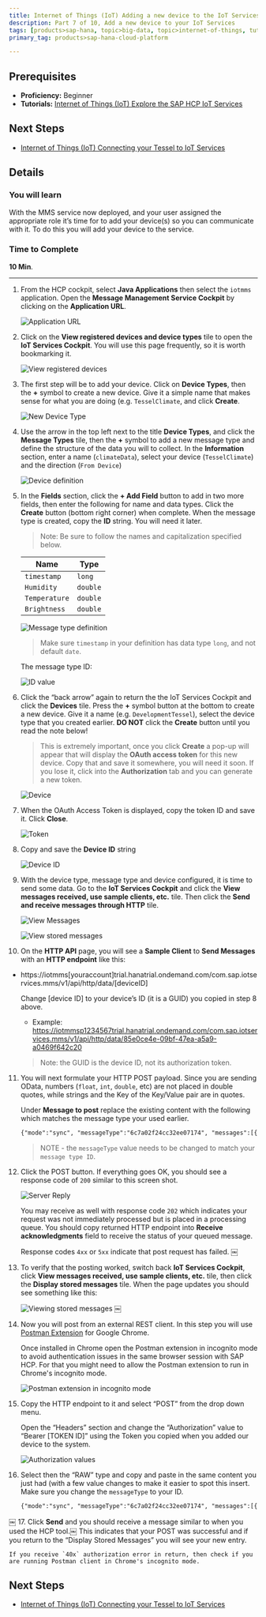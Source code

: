 ```yaml
---
title: Internet of Things (IoT) Adding a new device to the IoT Services
description: Part 7 of 10, Add a new device to your IoT Services
tags: [products>sap-hana, topic>big-data, topic>internet-of-things, tutorial>beginner ]
primary_tag: products>sap-hana-cloud-platform

---
```


## Prerequisites  
 - **Proficiency:** Beginner
 - **Tutorials:** [Internet of Things (IoT) Explore the SAP HCP IoT Services](http://go.sap.com/developer/tutorials/iot-part6-hcp-services.html)


## Next Steps
 - [Internet of Things (IoT) Connecting your Tessel to IoT Services](http://go.sap.com/developer/tutorials/iot-part8-hcp-services-tessel.html)

## Details
### You will learn  
With the MMS service now deployed, and your user assigned the appropriate role it’s time for to add your device(s) so you can communicate with it. To do this you will add your device to the service.

### Time to Complete
**10 Min**.

---

1. From the HCP cockpit, select **Java Applications** then select the `iotmms` application. Open the **Message Management Service Cockpit** by clicking on the **Application URL**.

    ![Application URL](https://raw.githubusercontent.com/SAPDocuments/Tutorials/master/tutorials/iot-part7-add-device/p7_1.png)

2. Click on the **View registered devices and device types** tile to open the **IoT Services Cockpit**. You will use this page frequently, so it is worth bookmarking it.

    ![View registered devices](https://raw.githubusercontent.com/SAPDocuments/Tutorials/master/tutorials/iot-part7-add-device/p7_2.png)

3. The first step will be to add your device. Click on **Device Types**, then the **+** symbol to create a new device. Give it a simple name that makes sense for what you are doing (e.g. `TesselClimate`, and click **Create**.

    ![New Device Type](https://raw.githubusercontent.com/SAPDocuments/Tutorials/master/tutorials/iot-part7-add-device/p7_3.png)

4. Use the arrow in the top left next to the title **Device Types**, and click the **Message Types** tile, then the **+** symbol to add a new message type and define the structure of the data you will to collect. In the **Information** section, enter a name (`climateData`), select your device (`TesselClimate`) and the direction (`From Device`)

    ![Device definition](https://raw.githubusercontent.com/SAPDocuments/Tutorials/master/tutorials/iot-part7-add-device/p7_4.png)

5. In the **Fields** section, click the **+ Add Field** button to add in two more fields, then enter the following for name and data types. Click the **Create** button (bottom right corner) when complete. When the message type is created, copy the **ID** string. You will need it later.

    > Note: Be sure to follow the names and capitalization specified below.

    Name            | Type
    --------------- | -------------
    `timestamp`     | `long`
    `Humidity`      | `double`
    `Temperature`   | `double`
    `Brightness`    | `double`

    ![Message type definition](https://raw.githubusercontent.com/SAPDocuments/Tutorials/master/tutorials/iot-part7-add-device/p7_5a.png)

    > Make sure `timestamp` in your definition has data type `long`, and not default `date`.

    The message type ID:

    ![ID value](https://raw.githubusercontent.com/SAPDocuments/Tutorials/master/tutorials/iot-part7-add-device/p7_5b.png)

6. Click the “back arrow” again to return the the IoT Services Cockpit and click the **Devices** tile. Press the **+** symbol button at the bottom to create a new device.  Give it a name (e.g. `DevelopmentTessel`), select the device type that you created earlier. **DO NOT** click the **Create** button until you read the note below!

    > This is extremely important, once you click **Create** a pop-up will appear that will display the **OAuth access token** for this new device. Copy that and save it somewhere, you will need it soon.  If you lose it, click into the **Authorization** tab and you can generate a new token.

    ![Device](https://raw.githubusercontent.com/SAPDocuments/Tutorials/master/tutorials/iot-part7-add-device/p7_6.png)

7. When the OAuth Access Token is displayed, copy the token ID and save it. Click **Close**.

    ![Token](https://raw.githubusercontent.com/SAPDocuments/Tutorials/master/tutorials/iot-part7-add-device/p7_7.png)

8. Copy and save the **Device ID** string

    ![Device ID](https://raw.githubusercontent.com/SAPDocuments/Tutorials/master/tutorials/iot-part7-add-device/p7_8.png)

9. With the device type, message type and device configured, it is time to send some data.
Go to the **IoT Services Cockpit** and click the **View messages received, use sample clients, etc.** tile. Then click the **Send and receive messages through HTTP** tile.

    ![View Messages](https://raw.githubusercontent.com/SAPDocuments/Tutorials/master/tutorials/iot-part7-add-device/p7_9a.png)

    ![View stored messages](https://raw.githubusercontent.com/SAPDocuments/Tutorials/master/tutorials/iot-part7-add-device/p7_9b.png)

10. On the **HTTP API** page, you will see a **Sample Client** to **Send Messages** with an **HTTP endpoint** like this:
 - https://iotmms[youraccount]trial.hanatrial.ondemand.com/com.sap.iotservices.mms/v1/api/http/data/[deviceID]

    Change [device ID] to your device’s ID (it is a GUID) you copied in step 8 above.

    - Example: https://iotmmsp1234567trial.hanatrial.ondemand.com/com.sap.iotservices.mms/v1/api/http/data/85e0ce4e-09bf-47ea-a5a9-a0469f642c20

    > Note: the GUID is the device ID, not its authorization token.  

11. You will next formulate your HTTP POST payload. Since you are sending OData, numbers (`float`, `int`, `double`, etc) are not placed in double quotes, while strings and the Key of the Key/Value pair are in quotes.

    Under **Message to post** replace the existing content with the following which matches the message type your used earlier.

    ```xml
    {"mode":"sync", "messageType":"6c7a02f24cc32ee07174", "messages":[{"Brightness":23, "Humidity":25.7, "Temperature": 76.5, "timestamp":1431450313}]}
    ```

    > NOTE - the `messageType` value needs to be changed to match your `message type ID`.

12. Click the POST button. If everything goes OK, you should see a response code of `200` similar to this screen shot.

    ![Server Reply](https://raw.githubusercontent.com/SAPDocuments/Tutorials/master/tutorials/iot-part7-add-device/p7_12.png)

    You may receive as well with response code `202` which indicates your request was not immediately processed but is placed in a processing queue. You should copy returned HTTP endpoint into **Receive acknowledgments** field to receive the status of your queued message.

    Response codes `4xx` or `5xx` indicate that post request has failed.
￼
13. To verify that the posting worked, switch back **IoT Services Cockpit**, click **View messages received, use sample clients, etc.** tile, then click the **Display stored messages** tile. When the page updates you should see something like this:

    ![Viewing stored messages](https://raw.githubusercontent.com/SAPDocuments/Tutorials/master/tutorials/iot-part7-add-device/p7_13.png)
￼

14. Now you will post from an external REST client. In this step you will use [Postman Extension](https://chrome.google.com/webstore/detail/postman-rest-client/fdmmgilgnpjigdojojpjoooidkmcomcm?hl=en) for Google Chrome.

    Once installed in Chrome open the Postman extension in incognito mode to avoid authentication issues in the same browser session with SAP HCP. For that you might need to allow the Postman extension to run in Chrome's incognito mode.

    ![Postman extension in incognito mode](p7_14v.png)

15. Copy the HTTP endpoint to it and select “POST” from the drop down menu.

    Open the “Headers” section and change the “Authorization” value to “Bearer [TOKEN ID]” using the Token you copied when you added our device to the system.

    ![Authorization values](p7_15v.png)

16. Select then the “RAW” type and copy and paste in the same content you just had (with a few value changes to make it easier to spot this insert. Make sure you change the `messageType` to your ID.

    ```xml
    {"mode":"sync", "messageType":"6c7a02f24cc32ee07174", "messages":[{"Brightness":25, "Humidity":35.7, "Temperature": 86.5, "timestamp":1431450313}]}
    ```
￼
17. Click **Send** and you should receive a message similar to when you used the HCP tool.￼ This indicates that your POST was successful and if you return to the “Display Stored Messages” you will see your new entry.

    If you receive `40x` authorization error in return, then check if you are running Postman client in Chrome's incognito mode.

## Next Steps
 - [Internet of Things (IoT) Connecting your Tessel to IoT Services](http://go.sap.com/developer/tutorials/iot-part8-hcp-services-tessel.html)
